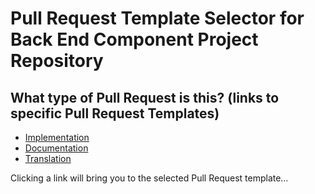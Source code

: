 # Pull Request Template Selector for Back End Component Project Repository

<!-- Switch To PREVIEW Mode For Links -->

## What type of Pull Request is this? (links to specific Pull Request Templates)

- [Implementation](?template=implementation.md&expand=1)
- [Documentation](?template=documentation.md&expand=1)
- [Translation](?template=translation.md&expand=1)

Clicking a link will bring you to the selected Pull Request template…
